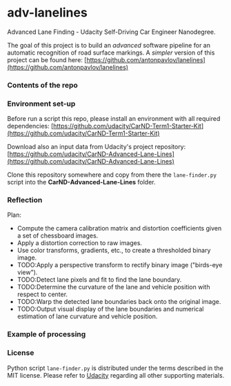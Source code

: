 # adv-lanelines
Advanced Lane Finding - Udacity Self-Driving Car Engineer Nanodegree. 

The goal of this project is to build an *advanced* software pipeline for an automatic recognition of road surface markings. A *simpler* version of this project can be found here: [https://github.com/antonpavlov/lanelines](https://github.com/antonpavlov/lanelines)

### Contents of the repo ###
<placeholder>

### Environment set-up ###

Before run a script this repo, please install an environment with all required dependencies: [https://github.com/udacity/CarND-Term1-Starter-Kit](https://github.com/udacity/CarND-Term1-Starter-Kit)
    
Download also an input data from Udacity's project repository: [https://github.com/udacity/CarND-Advanced-Lane-Lines](https://github.com/udacity/CarND-Advanced-Lane-Lines)

Clone this repository somewhere and copy from there the `lane-finder.py` script into the **CarND-Advanced-Lane-Lines** folder.

### Reflection ###
Plan:
- Compute the camera calibration matrix and distortion coefficients given a set of chessboard images.
- Apply a distortion correction to raw images.
- Use color transforms, gradients, etc., to create a thresholded binary image.
- TODO:Apply a perspective transform to rectify binary image ("birds-eye view").
- TODO:Detect lane pixels and fit to find the lane boundary.
- TODO:Determine the curvature of the lane and vehicle position with respect to center.
- TODO:Warp the detected lane boundaries back onto the original image.
- TODO:Output visual display of the lane boundaries and numerical estimation of lane curvature and vehicle position.

### Example of processing ###
<placeholder>

### License ###

Python script `lane-finder.py` is distributed under the terms described in the MIT license. 
Please refer to [Udacity](https://github.com/udacity) regarding all other supporting materials.
